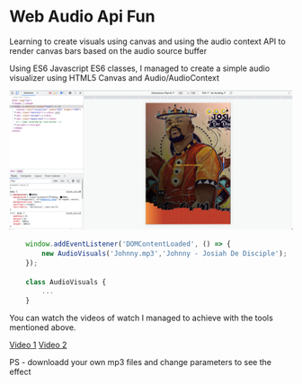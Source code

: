 # Web Audio Api Fun
Learning to create visuals using canvas and using the audio context API to render canvas bars based on the audio source buffer

Using ES6 Javascript ES6 classes, I managed to create a simple audio visualizer using HTML5 Canvas and Audio/AudioContext

<img src="image.png" alt="Image">

```javascript
    window.addEventListener('DOMContentLoaded', () => {
        new AudioVisuals('Johnny.mp3','Johnny - Josiah De Disciple');
    });

    class AudioVisuals {
        ...
    }
```

You can watch the videos of watch I managed to achieve with the tools mentioned above.

[Video 1](https://host.phylls.org/videos/Web-Audio-Player.mp4)
[Video 2](https://host.phylls.org/videos/surfin-on-sine-wave.mp4)

PS - downloadd your own mp3 files and change parameters to see the effect